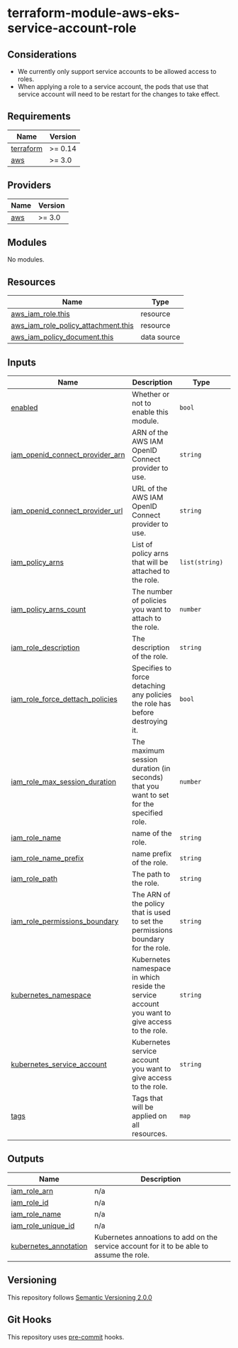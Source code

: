 # terraform-module-aws-eks-service-account-role

## Considerations

* We currently only support service accounts to be allowed access to roles.
* When applying a role to a service account, the pods that use that service account will need to be restart for the changes to take effect.

<!-- BEGINNING OF PRE-COMMIT-TERRAFORM DOCS HOOK -->
## Requirements

| Name | Version |
|------|---------|
| <a name="requirement_terraform"></a> [terraform](#requirement\_terraform) | >= 0.14 |
| <a name="requirement_aws"></a> [aws](#requirement\_aws) | >= 3.0 |

## Providers

| Name | Version |
|------|---------|
| <a name="provider_aws"></a> [aws](#provider\_aws) | >= 3.0 |

## Modules

No modules.

## Resources

| Name | Type |
|------|------|
| [aws_iam_role.this](https://registry.terraform.io/providers/hashicorp/aws/latest/docs/resources/iam_role) | resource |
| [aws_iam_role_policy_attachment.this](https://registry.terraform.io/providers/hashicorp/aws/latest/docs/resources/iam_role_policy_attachment) | resource |
| [aws_iam_policy_document.this](https://registry.terraform.io/providers/hashicorp/aws/latest/docs/data-sources/iam_policy_document) | data source |

## Inputs

| Name | Description | Type | Default | Required |
|------|-------------|------|---------|:--------:|
| <a name="input_enabled"></a> [enabled](#input\_enabled) | Whether or not to enable this module. | `bool` | `true` | no |
| <a name="input_iam_openid_connect_provider_arn"></a> [iam\_openid\_connect\_provider\_arn](#input\_iam\_openid\_connect\_provider\_arn) | ARN of the AWS IAM OpenID Connect provider to use. | `string` | n/a | yes |
| <a name="input_iam_openid_connect_provider_url"></a> [iam\_openid\_connect\_provider\_url](#input\_iam\_openid\_connect\_provider\_url) | URL of the AWS IAM OpenID Connect provider to use. | `string` | n/a | yes |
| <a name="input_iam_policy_arns"></a> [iam\_policy\_arns](#input\_iam\_policy\_arns) | List of policy arns that will be attached to the role. | `list(string)` | n/a | yes |
| <a name="input_iam_policy_arns_count"></a> [iam\_policy\_arns\_count](#input\_iam\_policy\_arns\_count) | The number of policies you want to attach to the role. | `number` | n/a | yes |
| <a name="input_iam_role_description"></a> [iam\_role\_description](#input\_iam\_role\_description) | The description of the role. | `string` | `null` | no |
| <a name="input_iam_role_force_dettach_policies"></a> [iam\_role\_force\_dettach\_policies](#input\_iam\_role\_force\_dettach\_policies) | Specifies to force detaching any policies the role has before destroying it. | `bool` | `null` | no |
| <a name="input_iam_role_max_session_duration"></a> [iam\_role\_max\_session\_duration](#input\_iam\_role\_max\_session\_duration) | The maximum session duration (in seconds) that you want to set for the specified role. | `number` | `null` | no |
| <a name="input_iam_role_name"></a> [iam\_role\_name](#input\_iam\_role\_name) | name of the role. | `string` | `null` | no |
| <a name="input_iam_role_name_prefix"></a> [iam\_role\_name\_prefix](#input\_iam\_role\_name\_prefix) | name prefix of the role. | `string` | `"external-role"` | no |
| <a name="input_iam_role_path"></a> [iam\_role\_path](#input\_iam\_role\_path) | The path to the role. | `string` | `null` | no |
| <a name="input_iam_role_permissions_boundary"></a> [iam\_role\_permissions\_boundary](#input\_iam\_role\_permissions\_boundary) | The ARN of the policy that is used to set the permissions boundary for the role. | `string` | `null` | no |
| <a name="input_kubernetes_namespace"></a> [kubernetes\_namespace](#input\_kubernetes\_namespace) | Kubernetes namespace in which reside the service account you want to give access to the role. | `string` | n/a | yes |
| <a name="input_kubernetes_service_account"></a> [kubernetes\_service\_account](#input\_kubernetes\_service\_account) | Kubernetes service account you want to give access to the role. | `string` | n/a | yes |
| <a name="input_tags"></a> [tags](#input\_tags) | Tags that will be applied on all resources. | `map` | `{}` | no |

## Outputs

| Name | Description |
|------|-------------|
| <a name="output_iam_role_arn"></a> [iam\_role\_arn](#output\_iam\_role\_arn) | n/a |
| <a name="output_iam_role_id"></a> [iam\_role\_id](#output\_iam\_role\_id) | n/a |
| <a name="output_iam_role_name"></a> [iam\_role\_name](#output\_iam\_role\_name) | n/a |
| <a name="output_iam_role_unique_id"></a> [iam\_role\_unique\_id](#output\_iam\_role\_unique\_id) | n/a |
| <a name="output_kubernetes_annotation"></a> [kubernetes\_annotation](#output\_kubernetes\_annotation) | Kubernetes annoations to add on the service account for it to be able to assume the role. |
<!-- END OF PRE-COMMIT-TERRAFORM DOCS HOOK -->

## Versioning
This repository follows [Semantic Versioning 2.0.0](https://semver.org/)

## Git Hooks
This repository uses [pre-commit](https://pre-commit.com/) hooks.
